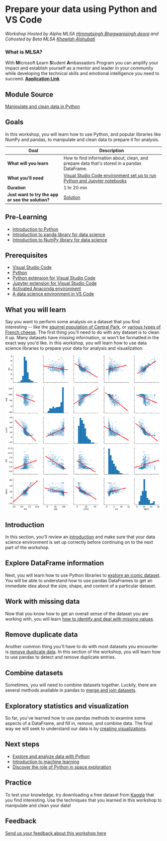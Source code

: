 # Prepare your data using Python and VS Code
*Workshop Hosted by Alpha MLSA [Himmatsingh Bhagwanisingh deora](https://www.linkedin.com/in/himmat-singh-deora-06b83a190/) and Cohosted by Beta MLSA [Khawlah Alshubati](https://www.linkedin.com/in/khawlah-alshubati/)*

### What is MLSA?
With **M**icrosoft **L**earn **S**tudent **A**mbassadors Program you can amplify your impact and establish yourself as a mentor and leader in your community while developing the technical skills and emotional intelligence you need to succeed. [**Application Link**](https://studentambassadors.microsoft.com/?wt.mc_id=studentamb_211042)

## Module Source

[Manipulate and clean data in Python](https://docs.microsoft.com/learn/modules/data-manipulate-clean/?wt.mc_id=studentamb_211042)

## Goals

In this workshop, you will learn how to use Python, and popular libraries like NumPy and pandas, to manipulate and clean data to prepare it for analysis.

| **Goal**              | Description                                    |
| ----------------------------- | --------------------------------------------------------------------- |
| **What will you learn**       | How to find information about, clean, and prepare data that's stored in a pandas DataFrame.                                       |
| **What you'll need**          | [Visual Studio Code environment set up to run Python and Jupyter notebooks](https://docs.microsoft.com/learn/modules/python-data-science/1-introduction?wt.mc_id=studentamb_211042) |
| **Duration**                  | 1 hr 20 min                   |                     
| **Just want to try the app or see the solution?** | [Solution](https://github.com/alshubati99/Data-Analysis-Python_MLSA/tree/master/clean-prepare-data-python/solution)                          |

## Pre-Learning
- [Introduction to Python](https://docs.microsoft.com/learn/modules/python-data-science/?wt.mc_id=studentamb_211042)
- [Introduction to panda library for data science](https://docs.microsoft.com/learn/modules/pandas-data-science/?wt.mc_id=studentamb_211042)
- [Introduction to NumPy library for data science](https://learn.microsoft.com/en-us/training/modules/numpy-data-science/?wt.mc_id=studentamb_211042)

## Prerequisites

- [Visual Studio Code](https://code.visualstudio.com?wt.mc_id=studentamb_211042)
- [Python](https://www.python.org/downloads/)
- [Python extension for Visual Studio Code](https://marketplace.visualstudio.com/items?itemName=ms-python.python)
- [Jupyter extension for Visual Studio Code](https://marketplace.visualstudio.com/items?itemName=ms-toolsai.jupyter)
- [Activated Anaconda environment](https://code.visualstudio.com/docs/datascience/jupyter-notebooks?wt.mc_id=studentamb_211042)
- [A data science environment in VS Code](https://code.visualstudio.com/docs/datascience/data-science-tutorial?wt.mc_id=studentamb_211042)

## What you will learn

Say you want to perform some analysis on a dataset that you find interesting -- like the [squirrel population of Central Park](https://www.thesquirrelcensus.com/), or [various types of French cheese](https://www.kaggle.com/mathurinache/french-cheese-detection). The first thing you'll need to do with any dataset is to clean it up. Many datasets have missing information, or won't be formatted in the exact way you'd like. In this workshop, you will learn how to use data science libraries to prepare your data for analysis and visualization.

![image of completed project](https://github.com/alshubati99/Data-Analysis-Python_MLSA/blob/master/clean-prepare-data-python/images/visualizations.png)

## Introduction

In this section, you'll review an [introduction](https://docs.microsoft.com/learn/modules/data-manipulate-clean/1-introduction?wt.mc_id=studentamb_211042) and make sure that your data science environment is set up correctly before continuing on to the next part of the workshop.

## Explore DataFrame information

Next, you will learn how to use Python libraries to [explore an iconic dataset](https://docs.microsoft.com/learn/modules/data-manipulate-clean/2-explore-dataframes?wt.mc_id=studentamb_211042). You will be able to understand how to use pandas DataFrames to get an immediate idea about the size, shape, and content of a particular dataset. 

## Work with missing data

Now that you know how to get an overall sense of the dataset you are working with, you will learn [how to identify and  deal with missing values](https://docs.microsoft.com/learn/modules/data-manipulate-clean/3-missing-data?wt.mc_id=studentamb_211042).

## Remove duplicate data

Another common thing you'll have to do with most datasets you encounter is [remove duplicate data](https://docs.microsoft.com/learn/modules/data-manipulate-clean/4-duplicate-data?wt.mc_id=studentamb_211042). In this section of the workshop, you will learn how to use pandas to detect and remove duplicate entries.

## Combine datasets

Sometimes, you will need to combine datasets together. Luckily, there are several methods available in pandas to [merge and join datasets](https://docs.microsoft.com/learn/modules/data-manipulate-clean/5-combine-datasets?wt.mc_id=studentamb_211042).

## Exploratory statistics and visualization

So far, you've learned how to use pandas methods to examine some aspects of a DataFrame, and fill in, remove, and combine data. The final way we will seek to understand our data is by [creating visualizations](https://docs.microsoft.com/learn/modules/data-manipulate-clean/6-exploratory-statistics-visualization?wt.mc_id=studentamb_211042).

## Next steps

- [Explore and analyze data with Python](https://docs.microsoft.com/learn/modules/explore-analyze-data-with-python/?wt.mc_id=studentamb_211042)
- [Introduction to machine learning
](https://docs.microsoft.com/learn/modules/introduction-to-machine-learning/?wt.mc_id=studentamb_211042)
- [Discover the role of Python in space exploration](https://docs.microsoft.com/learn/paths/introduction-python-space-exploration-nasa/?wt.mc_id=studentamb_211042)

## Practice

To test your knowledge, try downloading a free dataset from [Kaggle](https://www.kaggle.com/datasets) that you find interesting. Use the techniques that you learned in this workshop to manipulate and clean your data!

## Feedback
[Send us your feedback about this workshop here](https://forms.office.com/r/APc4xZsV3R)



